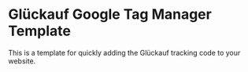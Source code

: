 # Glückauf Google Tag Manager Template

This is a template for quickly adding the Glückauf tracking code to your website.
